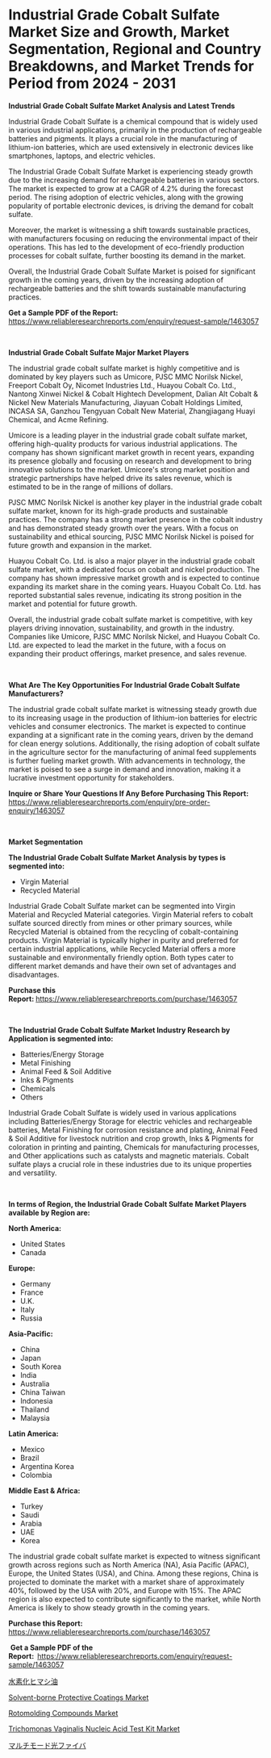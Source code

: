 <p><h1>Industrial Grade Cobalt Sulfate Market Size and Growth, Market Segmentation, Regional and Country Breakdowns, and Market Trends for Period from 2024 -  2031</h1></p><p><strong>Industrial Grade Cobalt Sulfate Market Analysis and Latest Trends</strong></p>
<p><p>Industrial Grade Cobalt Sulfate is a chemical compound that is widely used in various industrial applications, primarily in the production of rechargeable batteries and pigments. It plays a crucial role in the manufacturing of lithium-ion batteries, which are used extensively in electronic devices like smartphones, laptops, and electric vehicles.</p><p>The Industrial Grade Cobalt Sulfate Market is experiencing steady growth due to the increasing demand for rechargeable batteries in various sectors. The market is expected to grow at a CAGR of 4.2% during the forecast period. The rising adoption of electric vehicles, along with the growing popularity of portable electronic devices, is driving the demand for cobalt sulfate.</p><p>Moreover, the market is witnessing a shift towards sustainable practices, with manufacturers focusing on reducing the environmental impact of their operations. This has led to the development of eco-friendly production processes for cobalt sulfate, further boosting its demand in the market.</p><p>Overall, the Industrial Grade Cobalt Sulfate Market is poised for significant growth in the coming years, driven by the increasing adoption of rechargeable batteries and the shift towards sustainable manufacturing practices.</p></p>
<p><strong>Get a Sample PDF of the Report:&nbsp;</strong> <a href="https://www.reliableresearchreports.com/enquiry/request-sample/1463057">https://www.reliableresearchreports.com/enquiry/request-sample/1463057</a></p>
<p>&nbsp;</p>
<p><strong>Industrial Grade Cobalt Sulfate Major Market Players</strong></p>
<p><p>The industrial grade cobalt sulfate market is highly competitive and is dominated by key players such as Umicore, PJSC MMC Norilsk Nickel, Freeport Cobalt Oy, Nicomet Industries Ltd., Huayou Cobalt Co. Ltd., Nantong Xinwei Nickel & Cobalt Hightech Development, Dalian Alt Cobalt & Nickel New Materials Manufacturing, Jiayuan Cobalt Holdings Limited, INCASA SA, Ganzhou Tengyuan Cobalt New Material, Zhangjiagang Huayi Chemical, and Acme Refining.</p><p>Umicore is a leading player in the industrial grade cobalt sulfate market, offering high-quality products for various industrial applications. The company has shown significant market growth in recent years, expanding its presence globally and focusing on research and development to bring innovative solutions to the market. Umicore's strong market position and strategic partnerships have helped drive its sales revenue, which is estimated to be in the range of millions of dollars.</p><p>PJSC MMC Norilsk Nickel is another key player in the industrial grade cobalt sulfate market, known for its high-grade products and sustainable practices. The company has a strong market presence in the cobalt industry and has demonstrated steady growth over the years. With a focus on sustainability and ethical sourcing, PJSC MMC Norilsk Nickel is poised for future growth and expansion in the market.</p><p>Huayou Cobalt Co. Ltd. is also a major player in the industrial grade cobalt sulfate market, with a dedicated focus on cobalt and nickel production. The company has shown impressive market growth and is expected to continue expanding its market share in the coming years. Huayou Cobalt Co. Ltd. has reported substantial sales revenue, indicating its strong position in the market and potential for future growth.</p><p>Overall, the industrial grade cobalt sulfate market is competitive, with key players driving innovation, sustainability, and growth in the industry. Companies like Umicore, PJSC MMC Norilsk Nickel, and Huayou Cobalt Co. Ltd. are expected to lead the market in the future, with a focus on expanding their product offerings, market presence, and sales revenue.</p></p>
<p>&nbsp;</p>
<p><strong>What Are The Key Opportunities For Industrial Grade Cobalt Sulfate Manufacturers?</strong></p>
<p><p>The industrial grade cobalt sulfate market is witnessing steady growth due to its increasing usage in the production of lithium-ion batteries for electric vehicles and consumer electronics. The market is expected to continue expanding at a significant rate in the coming years, driven by the demand for clean energy solutions. Additionally, the rising adoption of cobalt sulfate in the agriculture sector for the manufacturing of animal feed supplements is further fueling market growth. With advancements in technology, the market is poised to see a surge in demand and innovation, making it a lucrative investment opportunity for stakeholders.</p></p>
<p><strong>Inquire or Share Your Questions If Any Before Purchasing This Report:</strong> <a href="https://www.reliableresearchreports.com/enquiry/pre-order-enquiry/1463057">https://www.reliableresearchreports.com/enquiry/pre-order-enquiry/1463057</a></p>
<p>&nbsp;</p>
<p><strong>Market Segmentation</strong></p>
<p><strong>The Industrial Grade Cobalt Sulfate Market Analysis by types is segmented into:</strong></p>
<p><ul><li>Virgin Material</li><li>Recycled Material</li></ul></p>
<p><p>Industrial Grade Cobalt Sulfate market can be segmented into Virgin Material and Recycled Material categories. Virgin Material refers to cobalt sulfate sourced directly from mines or other primary sources, while Recycled Material is obtained from the recycling of cobalt-containing products. Virgin Material is typically higher in purity and preferred for certain industrial applications, while Recycled Material offers a more sustainable and environmentally friendly option. Both types cater to different market demands and have their own set of advantages and disadvantages.</p></p>
<p><strong>Purchase this Report:&nbsp;</strong><a href="https://www.reliableresearchreports.com/purchase/1463057">https://www.reliableresearchreports.com/purchase/1463057</a></p>
<p>&nbsp;</p>
<p><strong>The Industrial Grade Cobalt Sulfate Market Industry Research by Application is segmented into:</strong></p>
<p><ul><li>Batteries/Energy Storage</li><li>Metal Finishing</li><li>Animal Feed & Soil Additive</li><li>Inks & Pigments</li><li>Chemicals</li><li>Others</li></ul></p>
<p><p>Industrial Grade Cobalt Sulfate is widely used in various applications including Batteries/Energy Storage for electric vehicles and rechargeable batteries, Metal Finishing for corrosion resistance and plating, Animal Feed & Soil Additive for livestock nutrition and crop growth, Inks & Pigments for coloration in printing and painting, Chemicals for manufacturing processes, and Other applications such as catalysts and magnetic materials. Cobalt sulfate plays a crucial role in these industries due to its unique properties and versatility.</p></p>
<p>&nbsp;</p>
<p><strong>In terms of Region, the Industrial Grade Cobalt Sulfate Market Players available by Region are:</strong></p>
<p>
    <p> <strong> North America: </strong>
        <ul>
            <li>United States</li>
            <li>Canada</li>
        </ul>
        </p> 
    <p> <strong> Europe: </strong>
        <ul>
            <li>Germany</li>
            <li>France</li>
            <li>U.K.</li>
            <li>Italy</li>
            <li>Russia</li>
        </ul>
        </p> 
    <p> <strong> Asia-Pacific: </strong>
        <ul>
            <li>China</li>
            <li>Japan</li>
            <li>South Korea</li>
            <li>India</li>
            <li>Australia</li>
            <li>China Taiwan</li>
            <li>Indonesia</li>
            <li>Thailand</li>
            <li>Malaysia</li>
        </ul>
        </p> 
    <p> <strong> Latin America: </strong>
        <ul>
            <li>Mexico</li>
            <li>Brazil</li>
            <li>Argentina Korea</li>
            <li>Colombia</li>
        </ul>
        </p> 
    <p> <strong> Middle East & Africa: </strong>
        <ul>
            <li>Turkey</li>
            <li>Saudi</li>
            <li>Arabia</li>
            <li>UAE</li>
            <li>Korea</li>
        </ul>
    </p>
    </p>
<p><p>The industrial grade cobalt sulfate market is expected to witness significant growth across regions such as North America (NA), Asia Pacific (APAC), Europe, the United States (USA), and China. Among these regions, China is projected to dominate the market with a market share of approximately 40%, followed by the USA with 20%, and Europe with 15%. The APAC region is also expected to contribute significantly to the market, while North America is likely to show steady growth in the coming years.</p></p>
<p><strong>Purchase this Report: </strong><a href="https://www.reliableresearchreports.com/purchase/1463057">https://www.reliableresearchreports.com/purchase/1463057</a></p>
<p>&nbsp;<strong>Get a Sample PDF of the Report:&nbsp;&nbsp;</strong><a href="https://www.reliableresearchreports.com/enquiry/request-sample/1463057">https://www.reliableresearchreports.com/enquiry/request-sample/1463057</a></p>
<p><strong></strong></p>
<p><p><a href="https://github.com/efcvopdgkdx128/Market-Research-Report-List-1/blob/main/25688551048.md">水素化ヒマシ油</a></p><p><a href="https://github.com/derrinmiltonellis35gcl/Market-Research-Report-List-1/blob/main/solvent-borne-protective-coatings-market.md">Solvent-borne Protective Coatings Market</a></p><p><a href="https://github.com/Chiragrp22/Market-Research-Report-List-3/blob/main/rotomolding-compounds-market.md">Rotomolding Compounds Market</a></p><p><a href="https://issuu.com/reportprime-2/docs/trichomonas-vaginalis-nucleic-acid-_8e1d28a3b87787">Trichomonas Vaginalis Nucleic Acid Test Kit Market</a></p><p><a href="https://github.com/hwbcz413288296/Market-Research-Report-List-1/blob/main/76795551049.md">マルチモード光ファイバ</a></p></p>